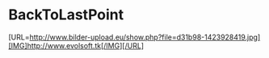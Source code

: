 # BackToLastPoint

[URL=http://www.bilder-upload.eu/show.php?file=d31b98-1423928419.jpg][IMG]http://www.evolsoft.tk[/IMG][/URL]
